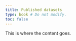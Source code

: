 ```yaml
---
title: Published datasets
type: book # Do not modify.
toc: false
---
```


This is where the content goes. 
